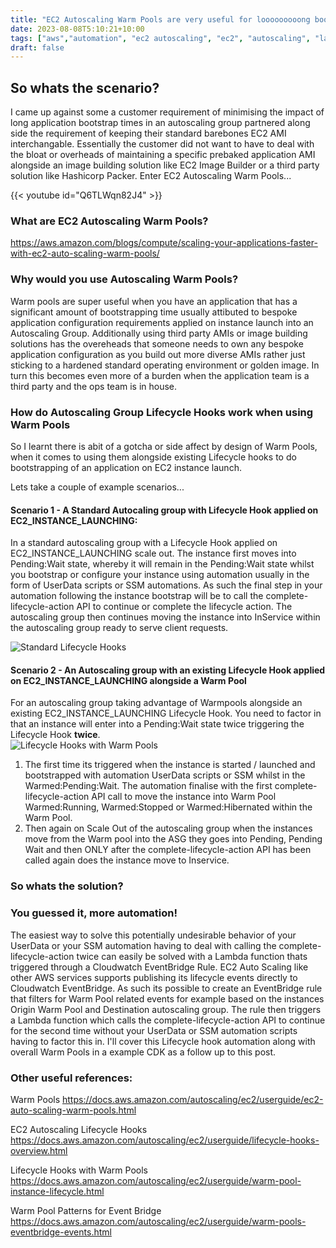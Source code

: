 ```yaml
---
title: "EC2 Autoscaling Warm Pools are very useful for looooooooong bootstrap times - Part 1"
date: 2023-08-08T5:10:21+10:00
tags: ["aws","automation", "ec2 autoscaling", "ec2", "autoscaling", "lambda function", "eventbridge", "serverless", "lambda", "cdk"]
draft: false
---
```


## So whats the scenario?
I came up against some a customer requirement of minimising the impact of long application bootstrap times in an autoscaling group partnered along side the requirement of keeping their standard barebones EC2 AMI interchangable.  Essentially the customer did not want to have to deal with the bloat or overheads of maintaining a specific prebaked application AMI alongside an image building solution like EC2 Image Builder or a third party solution like Hashicorp Packer.  Enter EC2 Autoscaling Warm Pools...

{{< youtube id="Q6TLWqn82J4" >}}

### What are EC2 Autoscaling Warm Pools?
https://aws.amazon.com/blogs/compute/scaling-your-applications-faster-with-ec2-auto-scaling-warm-pools/

### Why would you use Autoscaling Warm Pools?
Warm pools are super useful when you have an application that has a significant amount of bootstrapping time usually attibuted to bespoke application configuration requirements applied on instance launch into an Autoscaling Group.  Additionally using third party AMIs or image building solutions has the overeheads that someone needs to own any bespoke application configuration as you build out more diverse AMIs rather just sticking to a hardened standard operating environment or golden image.  In turn this becomes even more of a burden when the application team is a third party and the ops team is in house. 

### How do Autoscaling Group Lifecycle Hooks work when using Warm Pools
So I learnt there is abit of a gotcha or side affect by design of Warm Pools, when it comes to using them alongside existing Lifecycle hooks to do bootstrapping of an application on EC2 instance launch.

Lets take a couple of example scenarios...

#### Scenario 1 - A Standard Autocaling group with Lifecycle Hook applied on EC2_INSTANCE_LAUNCHING:
In a standard autoscaling group with a Lifecycle Hook applied on EC2_INSTANCE_LAUNCHING scale out. The instance first moves into Pending:Wait state, whereby it will remain in the Pending:Wait state whilst you bootstrap or configure your instance using automation usually in the form of UserData scripts or SSM automations.  As such the final step in your automation following the instance bootstrap will be to call the complete-lifecycle-action API to continue or complete the lifecycle action.  The autoscaling group then continues moving the instance into InService within the autoscaling group ready to serve client requests.

![Standard Lifecycle Hooks](/img/lifecycle_hooks.png "Standard Lifecycle Hooks")

#### Scenario 2 - An Autoscaling group with an existing Lifecycle Hook applied on EC2_INSTANCE_LAUNCHING alongside a Warm Pool
For an autoscaling group taking advantage of Warmpools alongside an existing EC2_INSTANCE_LAUNCHING Lifecycle Hook. You need to factor in that an instance will enter into a Pending:Wait state twice triggering the Lifecycle Hook **twice**.  
![Lifecycle Hooks with Warm Pools](/img/warm-pools-lifecycle-hooks.png "Lifecycle Hooks with Warm Pools")
1. The first time its triggered when the instance is started / launched and bootstrapped with automation UserData scripts or SSM whilst in the Warmed:Pending:Wait.  The automation finalise with the first complete-lifecycle-action API call to move the instance into Warm Pool Warmed:Running, Warmed:Stopped or Warmed:Hibernated within the Warm Pool.
2. Then again on Scale Out of the autoscaling group when the instances move from the Warm pool into the ASG they goes into Pending, Pending Wait and then ONLY after the complete-lifecycle-action API has been called again does the instance move to Inservice.

### So whats the solution?
### You guessed it, more automation!

The easiest way to solve this potentially undesirable behavior of your UserData or your SSM automation having to deal with calling the complete-lifecycle-action twice can easily be solved with a Lambda function thats triggered through a Cloudwatch EventBridge Rule.  EC2 Auto Scaling like other AWS services supports publishing its lifecycle events directly to Cloudwatch EventBridge.  As such its possible to create an EventBridge rule that filters for Warm Pool related events for example based on the instances Origin Warm Pool and Destination autoscaling group.  The rule then triggers a Lambda function which calls the complete-lifecycle-action API to continue for the second time without your UserData or SSM automation scripts having to factor this in.  I'll cover this Lifecycle hook automation along with overall Warm Pools in a example CDK as a follow up to this post.

### Other useful references:
Warm Pools
https://docs.aws.amazon.com/autoscaling/ec2/userguide/ec2-auto-scaling-warm-pools.html

EC2 Autoscaling Lifecycle Hooks
https://docs.aws.amazon.com/autoscaling/ec2/userguide/lifecycle-hooks-overview.html

Lifecycle Hooks with Warm Pools
https://docs.aws.amazon.com/autoscaling/ec2/userguide/warm-pool-instance-lifecycle.html

Warm Pool Patterns for Event Bridge
https://docs.aws.amazon.com/autoscaling/ec2/userguide/warm-pools-eventbridge-events.html